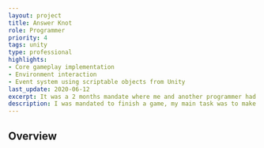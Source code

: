 ```yaml
---
layout: project
title: Answer Knot
role: Programmer
priority: 4
tags: unity
type: professional
highlights: 
- Core gameplay implementation
- Environment interaction
- Event system using scriptable objects from Unity
last_update: 2020-06-12
excerpt: It was a 2 months mandate where me and another programmer had to finish a game.
description: I was mandated to finish a game, my main task was to make sure the game can be finish by implementing a series of small objectifs that the player has to do. It was some sort of challenge because a previous programmer had allready been working on the project but finally drop out a few months before the deadline.
---
```


## Overview

